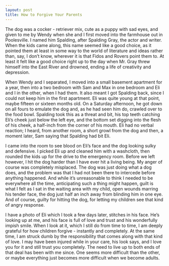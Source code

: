 ```yaml
---
layout: post
title: How to Forgive Your Parents
---
```

The dog was a cocker - retriever mix, cute as a puppy with sad eyes, and given to me by Wendy when she and I first moved into the farmhouse out in Poolesville. I named him Spalding, after Spalding Gray, the actor and writer. When the kids came along, this name seemed like a good choice, as it pointed them at least in some way to the world of literature and ideas rather than, say, I don’t know, wherever it is that Fidos and Rovers point them to.  At least it felt like a good choice right up to the day when Mr. Gray threw himself into the East River and drowned, ending a life of creativity and depression. 

When Wendy and I separated, I moved into a small basement apartment for a year, then into a two bedroom with Sam and Max in one bedroom and Eli and I in the other, when I had them. It also meant I got Spalding back, since I could not keep him in the first apartment. Eli was quite young at that point, maybe fifteen or sixteen months old. On a Saturday afternoon, he got down on all fours to emulate the dog and, as he had seen him do, crawled over to the food bowl. Spalding took this as a threat and bit, his top teeth catching Eli’s cheek just below the left eye, and the bottom set digging into the flesh of his cheek, a half-inch from the corner of his mouth. Eli had no verbal reaction; I heard, from another room, a short growl from the dog and then, a moment later, Sam saying that Spalding had bit Eli.

I came into the room to see blood on Eli’s face and the dog looking sulky and defensive. I picked Eli up and cleaned him with a washcloth, then rounded the kids up for the drive to the emergency room. Before we left however, I hit the dog harder than I have ever hit a living being. My anger of course was completely misplaced. The dog was just doing what a dog does, and the problem was that I had not been there to intercede before anything happened. And while it’s unreasonable to think I needed to be everywhere all the time, anticipating such a thing might happen, guilt is what I felt as I sat in the waiting area with my child, open wounds marring his tender face, the dog just half an inch away from blinding him in one eye. And of course, guilty for hitting the dog, for letting my children see that kind of angry response.

I have a photo of Eli which I took a few days later, stitches in his face. He’s looking up at me, and his face is full of love and trust and his wonderfully impish smile. When I look at it, which I still do from time to time, I am deeply grateful for how children forgive - instantly and completely. At the same time, I am struck dumb by the responsibility that comes along with that kind of love. I may have been injured while in your care, his look says, and I love you for it and still trust you completely. The need to live up to both ends of that deal has been with me since. One seems more difficult than the other, or maybe everything just becomes more difficult when we become adults. 
